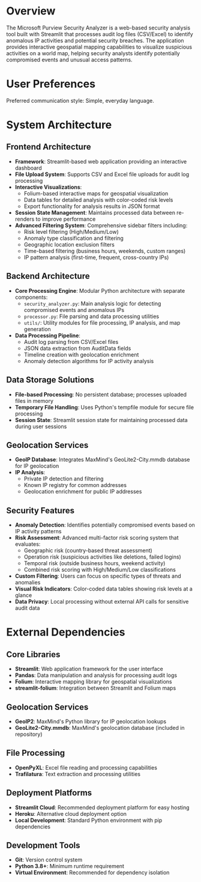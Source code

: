 # Overview

The Microsoft Purview Security Analyzer is a web-based security analysis tool built with Streamlit that processes audit log files (CSV/Excel) to identify anomalous IP activities and potential security breaches. The application provides interactive geospatial mapping capabilities to visualize suspicious activities on a world map, helping security analysts identify potentially compromised events and unusual access patterns.

# User Preferences

Preferred communication style: Simple, everyday language.

# System Architecture

## Frontend Architecture
- **Framework**: Streamlit-based web application providing an interactive dashboard
- **File Upload System**: Supports CSV and Excel file uploads for audit log processing
- **Interactive Visualizations**: 
  - Folium-based interactive maps for geospatial visualization
  - Data tables for detailed analysis with color-coded risk levels
  - Export functionality for analysis results in JSON format
- **Session State Management**: Maintains processed data between re-renders to improve performance
- **Advanced Filtering System**: Comprehensive sidebar filters including:
  - Risk level filtering (High/Medium/Low)
  - Anomaly type classification and filtering
  - Geographic location exclusion filters
  - Time-based filtering (business hours, weekends, custom ranges)
  - IP pattern analysis (first-time, frequent, cross-country IPs)

## Backend Architecture
- **Core Processing Engine**: Modular Python architecture with separate components:
  - `security_analyzer.py`: Main analysis logic for detecting compromised events and anomalous IPs
  - `processor.py`: File parsing and data processing utilities
  - `utils/`: Utility modules for file processing, IP analysis, and map generation
- **Data Processing Pipeline**:
  - Audit log parsing from CSV/Excel files
  - JSON data extraction from AuditData fields
  - Timeline creation with geolocation enrichment
  - Anomaly detection algorithms for IP activity analysis

## Data Storage Solutions
- **File-based Processing**: No persistent database; processes uploaded files in memory
- **Temporary File Handling**: Uses Python's tempfile module for secure file processing
- **Session State**: Streamlit session state for maintaining processed data during user sessions

## Geolocation Services
- **GeoIP Database**: Integrates MaxMind's GeoLite2-City.mmdb database for IP geolocation
- **IP Analysis**: 
  - Private IP detection and filtering
  - Known IP registry for common addresses
  - Geolocation enrichment for public IP addresses

## Security Features
- **Anomaly Detection**: Identifies potentially compromised events based on IP activity patterns
- **Risk Assessment**: Advanced multi-factor risk scoring system that evaluates:
  - Geographic risk (country-based threat assessment)
  - Operation risk (suspicious activities like deletions, failed logins)
  - Temporal risk (outside business hours, weekend activity)
  - Combined risk scoring with High/Medium/Low classifications
- **Custom Filtering**: Users can focus on specific types of threats and anomalies
- **Visual Risk Indicators**: Color-coded data tables showing risk levels at a glance
- **Data Privacy**: Local processing without external API calls for sensitive audit data

# External Dependencies

## Core Libraries
- **Streamlit**: Web application framework for the user interface
- **Pandas**: Data manipulation and analysis for processing audit logs
- **Folium**: Interactive mapping library for geospatial visualizations
- **streamlit-folium**: Integration between Streamlit and Folium maps

## Geolocation Services
- **GeoIP2**: MaxMind's Python library for IP geolocation lookups
- **GeoLite2-City.mmdb**: MaxMind's geolocation database (included in repository)

## File Processing
- **OpenPyXL**: Excel file reading and processing capabilities
- **Trafilatura**: Text extraction and processing utilities

## Deployment Platforms
- **Streamlit Cloud**: Recommended deployment platform for easy hosting
- **Heroku**: Alternative cloud deployment option
- **Local Development**: Standard Python environment with pip dependencies

## Development Tools
- **Git**: Version control system
- **Python 3.8+**: Minimum runtime requirement
- **Virtual Environment**: Recommended for dependency isolation